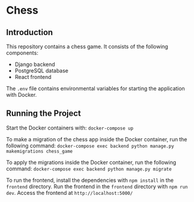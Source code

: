 # Chess

## Introduction

This repository contains a chess game. It consists of the following components:

- Django backend
- PostgreSQL database
- React frontend

The `.env` file contains environmental variables for starting the application with Docker.

## Running the Project

Start the Docker containers with:
`docker-compose up`

To make a migration of the chess app inside the Docker container, run the following command:
`docker-compose exec backend python manage.py makemigrations chess_game`

To apply the migrations inside the Docker container, run the following command:
`docker-compose exec backend python manage.py migrate`

To run the frontend, install the dependencies with `npm install` in the `frontend` directory.
Run the frontend in the `frontend` directory with `npm run dev`.
Access the frontend at `http://localhost:5000/`
